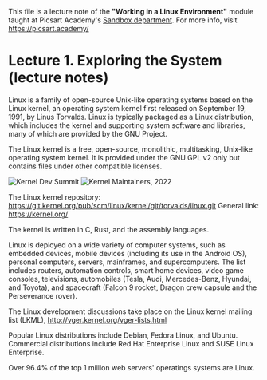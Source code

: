 This file is a lecture note of the **"Working in a Linux Environment"** module taught at Picsart Academy's [Sandbox department](https://picsart.academy/sandbox).
For more info, visit https://picsart.academy/

# Lecture 1. Exploring the System (lecture notes)
Linux is a family of open-source Unix-like operating systems based on the Linux kernel, an operating system kernel first released on September 19, 1991, by Linus Torvalds. Linux is typically packaged as a Linux distribution, which includes the kernel and supporting system software and libraries, many of which are provided by the GNU Project. 

The Linux kernel is a free, open-source, monolithic, multitasking, Unix-like operating system kernel. It is provided under the GNU GPL v2 only but contains files under other compatible licenses. 

![Kernel Dev Summit](https://sites.google.com/site/kernelsummit2012/_/rsrc/1326506421196/home/ks-prague-display.jpg)
![Kernel Maintainers, 2022](https://static.lwn.net/images/conf/2022/lpc/ms-group-sm.png)

The Linux kernel repository: https://git.kernel.org/pub/scm/linux/kernel/git/torvalds/linux.git
General link: https://kernel.org/

The kernel is written in C, Rust, and the assembly languages.

Linux is deployed on a wide variety of computer systems, such as embedded devices, mobile devices (including its use in the Android OS), personal computers, servers, mainframes, and supercomputers. The list includes routers, automation controls, smart home devices, video game consoles, televisions, automobiles (Tesla, Audi, Mercedes-Benz, Hyundai, and Toyota), and spacecraft (Falcon 9 rocket, Dragon crew capsule and the Perseverance rover). 

The Linux development discussions take place on the Linux kernel mailing list (LKML), http://vger.kernel.org/vger-lists.html 

Popular Linux distributions include Debian, Fedora Linux, and Ubuntu. Commercial distributions include Red Hat Enterprise Linux and SUSE Linux Enterprise. 

Over 96.4% of the top 1 million web servers' operatings systems are Linux.

